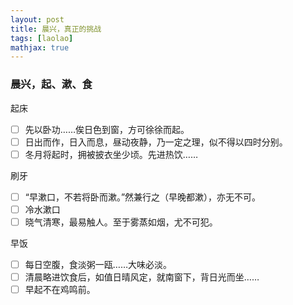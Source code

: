 ```yaml
---
layout: post
title: 晨兴，真正的挑战
tags: [laolao]
mathjax: true
---
```



### 晨兴，起、漱、食

起床
- [ ] 先以卧功……俟日色到窗，方可徐徐而起。
- [ ] 日出而作，日入而息，昼动夜静，乃一定之理，似不得以四时分别。
- [ ] 冬月将起时，拥被披衣坐少顷。先进热饮……

刷牙
- [ ] “早漱口，不若将卧而漱。”然兼行之（早晚都漱），亦无不可。
- [ ] 冷水漱口
- [ ] 晓气清寒，最易触人。至于雾蒸如烟，尤不可犯。

早饭
- [ ] 每日空腹，食淡粥一瓯……大味必淡。
- [ ] 清晨略进饮食后，如值日晴风定，就南窗下，背日光而坐……
- [ ] 早起不在鸡鸣前。